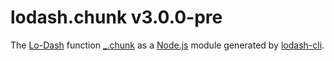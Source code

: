 # lodash.chunk v3.0.0-pre

The [Lo-Dash](https://lodash.com/) function [_.chunk](http://lodash.com/docs#chunk) as a [Node.js](http://nodejs.org/) module generated by [lodash-cli](https://www.npmjs.com/package/lodash-cli).

